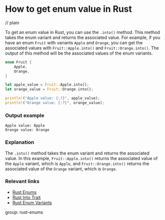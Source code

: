 # How to get enum value in Rust
// plain

To get an enum value in Rust, you can use the `.into()` method. This method takes the enum variant and returns the associated value. For example, if you have an enum `Fruit` with variants `Apple` and `Orange`, you can get the associated values with `Fruit::Apple.into()` and `Fruit::Orange.into()`. The output of this method will be the associated values of the enum variants.
```rust
enum Fruit {
    Apple,
    Orange,
}

let apple_value = Fruit::Apple.into();
let orange_value = Fruit::Orange.into();

println!("Apple value: {:?}", apple_value);
println!("Orange value: {:?}", orange_value);
```
### Output example
```
Apple value: Apple
Orange value: Orange
```
### Explanation
The `.into()` method takes the enum variant and returns the associated value. In this example, `Fruit::Apple.into()` returns the associated value of the `Apple` variant, which is `Apple`, and `Fruit::Orange.into()` returns the associated value of the `Orange` variant, which is `Orange`.

### Relevant links
- [Rust Enums](https://doc.rust-lang.org/book/ch06-01-defining-an-enum.html)
- [Rust Into Trait](https://doc.rust-lang.org/std/convert/trait.Into.html)
- [Rust Enum Variants](https://doc.rust-lang.org/book/ch06-03-if-let.html#matching-on-enum-variants)

group: rust-enums
